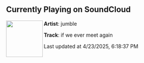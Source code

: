## Currently Playing on SoundCloud

[<img align="left" width="100" src="https://i1.sndcdn.com/artworks-fbDl1dKG6WVmaxov-q8psYA-t500x500.jpg">](https://soundcloud.com/jumble0_0/if-we-ever-meet-again-bootleg)

**Artist**: jumble 

**Track**: if we ever meet again

Last updated at 4/23/2025, 6:18:37 PM
